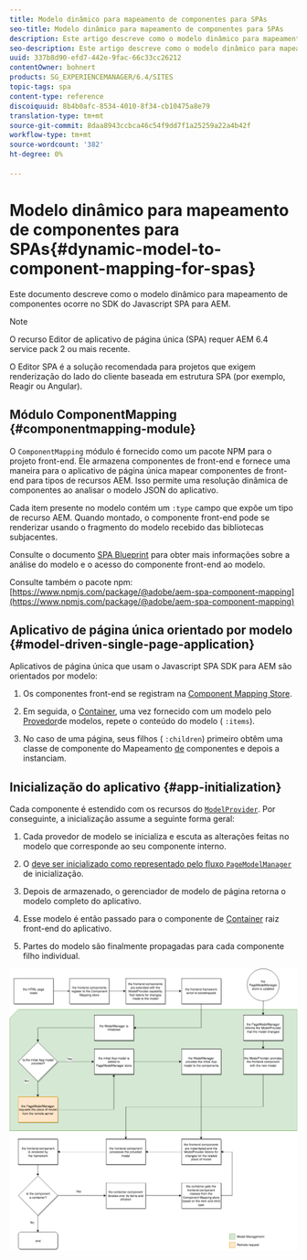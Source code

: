 ```yaml
---
title: Modelo dinâmico para mapeamento de componentes para SPAs
seo-title: Modelo dinâmico para mapeamento de componentes para SPAs
description: Este artigo descreve como o modelo dinâmico para mapeamento de componentes ocorre no SDK do Javascript SPA para AEM.
seo-description: Este artigo descreve como o modelo dinâmico para mapeamento de componentes ocorre no SDK do Javascript SPA para AEM.
uuid: 337b8d90-efd7-442e-9fac-66c33cc26212
contentOwner: bohnert
products: SG_EXPERIENCEMANAGER/6.4/SITES
topic-tags: spa
content-type: reference
discoiquuid: 8b4b0afc-8534-4010-8f34-cb10475a8e79
translation-type: tm+mt
source-git-commit: 8daa8943ccbca46c54f9dd7f1a25259a22a4b42f
workflow-type: tm+mt
source-wordcount: '382'
ht-degree: 0%

---
```



# Modelo dinâmico para mapeamento de componentes para SPAs{#dynamic-model-to-component-mapping-for-spas}

Este documento descreve como o modelo dinâmico para mapeamento de componentes ocorre no SDK do Javascript SPA para AEM.

>[!NOTE]
>O recurso Editor de aplicativo de página única (SPA) requer AEM 6.4 service pack 2 ou mais recente.
>
>O Editor SPA é a solução recomendada para projetos que exigem renderização do lado do cliente baseada em estrutura SPA (por exemplo, Reagir ou Angular).

## Módulo ComponentMapping {#componentmapping-module}

O `ComponentMapping` módulo é fornecido como um pacote NPM para o projeto front-end. Ele armazena componentes de front-end e fornece uma maneira para o aplicativo de página única mapear componentes de front-end para tipos de recursos AEM. Isso permite uma resolução dinâmica de componentes ao analisar o modelo JSON do aplicativo.

Cada item presente no modelo contém um `:type` campo que expõe um tipo de recurso AEM. Quando montado, o componente front-end pode se renderizar usando o fragmento do modelo recebido das bibliotecas subjacentes.

Consulte o documento [SPA Blueprint](/help/sites-developing/spa-blueprint.md) para obter mais informações sobre a análise do modelo e o acesso do componente front-end ao modelo.

Consulte também o pacote npm: [https://www.npmjs.com/package/@adobe/aem-spa-component-mapping](https://www.npmjs.com/package/@adobe/aem-spa-component-mapping)

## Aplicativo de página única orientado por modelo {#model-driven-single-page-application}

Aplicativos de página única que usam o Javascript SPA SDK para AEM são orientados por modelo:

1. Os componentes front-end se registram na [Component Mapping Store](/help/sites-developing/spa-dynamic-model-to-component-mapping.md#componentmapping-module).
1. Em seguida, o [Container](/help/sites-developing/spa-blueprint.md#container), uma vez fornecido com um modelo pelo [Provedor](/help/sites-developing/spa-blueprint.md#the-model-provider)de modelos, repete o conteúdo do modelo ( `:items`).

1. No caso de uma página, seus filhos ( `:children`) primeiro obtêm uma classe de componente do Mapeamento [de](/help/sites-developing/spa-blueprint.md#componentmapping) componentes e depois a instanciam.

## Inicialização do aplicativo {#app-initialization}

Cada componente é estendido com os recursos do [`ModelProvider`](/help/sites-developing/spa-blueprint.md#the-model-provider). Por conseguinte, a inicialização assume a seguinte forma geral:

1. Cada provedor de modelo se inicializa e escuta as alterações feitas no modelo que corresponde ao seu componente interno.
1. O [ deve ser inicializado como representado pelo fluxo `PageModelManager`](/help/sites-developing/spa-blueprint.md#pagemodelmanager) de [](/help/sites-developing/spa-blueprint.md)inicialização.

1. Depois de armazenado, o gerenciador de modelo de página retorna o modelo completo do aplicativo.
1. Esse modelo é então passado para o componente de [Container](/help/sites-developing/spa-blueprint.md#container) raiz front-end do aplicativo.
1. Partes do modelo são finalmente propagadas para cada componente filho individual.

![app_model_initialization](assets/app_model_initialization.png)

